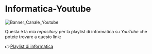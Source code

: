 # Informatica-Youtube

![Banner_Canale_Youtube](https://github.com/VFBrugnola/Informatica--Youtube/blob/master/banner_canale_youtube.jpg?raw=true)

Questa è la mia *repository* per la playlist di informatica su *YouTube* che potete trovare a questo link:

👉[Playlist di informatica](https://www.youtube.com/playlist?list=PLXFOFMbRdbqjsrfBO_hljLdA6cvFpHPkE)
